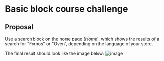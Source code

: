 # Basic block course challenge

## Proposal

Use a search block on the home page (_Home_), which shows the results of a search for "Fornos" or "Oven", depending on the language of your store.

The final result should look like the image below:
![image](https://user-images.githubusercontent.com/43679629/92781730-c41cc180-f37a-11ea-9937-402601db6f7b.png)
